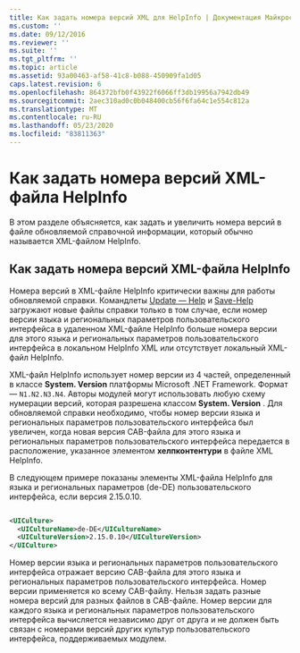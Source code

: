 ```yaml
---
title: Как задать номера версий XML для HelpInfo | Документация Майкрософт
ms.custom: ''
ms.date: 09/12/2016
ms.reviewer: ''
ms.suite: ''
ms.tgt_pltfrm: ''
ms.topic: article
ms.assetid: 93a00463-af58-41c8-b088-450909fa1d05
caps.latest.revision: 6
ms.openlocfilehash: 864372bfb0f43922f6066ff3db19956a7942db49
ms.sourcegitcommit: 2aec310ad0c0b048400cb56f6fa64c1e554c812a
ms.translationtype: MT
ms.contentlocale: ru-RU
ms.lasthandoff: 05/23/2020
ms.locfileid: "83811363"
---
```

# <a name="how-to-set-helpinfo-xml-version-numbers"></a>Как задать номера версий XML-файла HelpInfo

В этом разделе объясняется, как задать и увеличить номера версий в файле обновляемой справочной информации, который обычно называется XML-файлом HelpInfo.

## <a name="how-to-set-helpinfo-xml-version-numbers"></a>Как задать номера версий XML-файла HelpInfo

Номера версий в XML-файле HelpInfo критически важны для работы обновляемой справки.
Командлеты [Update — Help](/powershell/module/Microsoft.PowerShell.Core/Update-Help) и [Save-Help](/powershell/module/Microsoft.PowerShell.Core/Save-Help) загружают новые файлы справки только в том случае, если номер версии языка и региональных параметров пользовательского интерфейса в удаленном XML-файле HelpInfo больше номера версии для этого языка и региональных параметров пользовательского интерфейса в локальном HelpInfo XML или отсутствует локальный XML-файл HelpInfo.

XML-файл HelpInfo использует номер версии из 4 частей, определенный в классе **System. Version** платформы Microsoft .NET Framework. Формат — `N1.N2.N3.N4`. Авторы модулей могут использовать любую схему нумерации версий, которая разрешена классом **System. Version** . Для обновляемой справки необходимо, чтобы номер версии языка и региональных параметров пользовательского интерфейса был увеличен, когда новая версия CAB-файла для этого языка и региональных параметров пользовательского интерфейса передается в расположение, указанное элементом **хелпконтентури** в файле XML HelpInfo.

В следующем примере показаны элементы XML-файла HelpInfo для языка и региональных параметров (de-DE) пользовательского интерфейса, если версия 2.15.0.10.

```xml

<UICulture>
  <UICultureName>de-DE</UICultureName>
  <UICultureVersion>2.15.0.10</UICultureVersion>
</UICulture>
```

Номер версии языка и региональных параметров пользовательского интерфейса отражает версию CAB-файла для этого языка и региональных параметров пользовательского интерфейса. Номер версии применяется ко всему CAB-файлу. Нельзя задать разные номера версий для разных файлов в CAB-файле. Номер версии для каждого языка и региональных параметров пользовательского интерфейса вычисляется независимо друг от друга и не должен быть связан с номерами версий других культур пользовательского интерфейса, поддерживаемых модулем.
